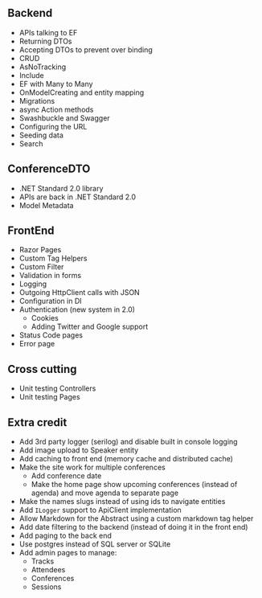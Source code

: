 ## Backend
 - APIs talking to EF
 - Returning DTOs
 - Accepting DTOs to prevent over binding
 - CRUD
 - AsNoTracking
 - Include
 - EF with Many to Many
 - OnModelCreating and entity mapping
 - Migrations
 - async Action methods
 - Swashbuckle and Swagger
 - Configuring the URL
 - Seeding data
 - Search
 
 ## ConferenceDTO
 - .NET Standard 2.0 library
 - APIs are back in .NET Standard 2.0
 - Model Metadata
 
 ## FrontEnd
 - Razor Pages
 - Custom Tag Helpers
 - Custom Filter
 - Validation in forms
 - Logging
 - Outgoing HttpClient calls with JSON
 - Configuration in DI
 - Authentication (new system in 2.0)
   - Cookies
   - Adding Twitter and Google support
- Status Code pages
- Error page
 
 ## Cross cutting
 - Unit testing Controllers
 - Unit testing Pages
 
 
 ## Extra credit

- Add 3rd party logger (serilog) and disable built in console logging
- Add image upload to Speaker entity
- Add caching to front end (memory cache and distributed cache)
- Make the site work for multiple conferences
  - Add conference date
  - Make the home page show upcoming conferences (instead of agenda) and move agenda to separate page
- Make the names slugs instead of using ids to navigate entities
- Add `ILogger` support to ApiClient implementation 
- Allow Markdown for the Abstract using a custom markdown tag helper
- Add date filtering to the backend (instead of doing it in the front end)
- Add paging to the back end
- Use postgres instead of SQL server or SQLite
- Add admin pages to manage:
  - Tracks
  - Attendees
  - Conferences
  - Sessions

